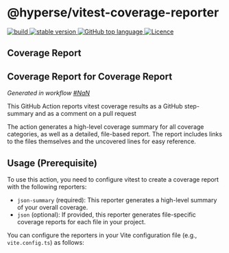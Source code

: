 # @hyperse/vitest-coverage-reporter

<p align="left">
  <a aria-label="Build" href="https://github.com/hyperse-io/vitest-coverage-reporter/actions?query=workflow%3ACI">
    <img alt="build" src="https://img.shields.io/github/actions/workflow/status/hyperse-io/vitest-coverage-reporter/ci-integrity.yml?branch=main&label=ci&logo=github&style=flat-quare&labelColor=000000" />
  </a>
  <a aria-label="stable version" href="https://www.npmjs.com/package/@hyperse/vitest-coverage-reporter">
    <img alt="stable version" src="https://img.shields.io/npm/v/%40hyperse%2Fvitest-coverage-reporter?branch=main&label=version&logo=npm&style=flat-quare&labelColor=000000" />
  </a>
  <a aria-label="Top language" href="https://github.com/hyperse-io/vitest-coverage-reporter/search?l=typescript">
    <img alt="GitHub top language" src="https://img.shields.io/github/languages/top/hyperse-io/vitest-coverage-reporter?style=flat-square&labelColor=000&color=blue">
  </a>
  <a aria-label="Licence" href="https://github.com/hyperse-io/vitest-coverage-reporter/blob/main/LICENSE">
    <img alt="Licence" src="https://img.shields.io/github/license/hyperse-io/vitest-coverage-reporter?style=flat-quare&labelColor=000000" />
  </a>
</p>

<!-- hyperse-vitest-coverage-reporter-marker-readme -->

## Coverage Report

<h2>Coverage Report for Coverage Report</h2>
<em>Generated in workflow <a href=https://github.com/owner/repo/actions/runs/NaN>#NaN</a></em>

This GitHub Action reports vitest coverage results as a GitHub step-summary and as a comment on a pull request

The action generates a high-level coverage summary for all coverage categories, as well as a detailed, file-based report. The report includes links to the files themselves and the uncovered lines for easy reference.

## Usage (Prerequisite)

To use this action, you need to configure vitest to create a coverage report with the following reporters:

* `json-summary` (required): This reporter generates a high-level summary of your overall coverage.
* `json` (optional): If provided, this reporter generates file-specific coverage reports for each file in your project.

You can configure the reporters in your Vite configuration file (e.g., `vite.config.ts`) as follows:
